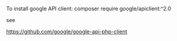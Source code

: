 
To install google API client:
composer require google/apiclient:^2.0

see

https://github.com/google/google-api-php-client
